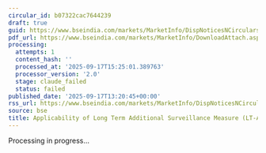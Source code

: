 ```yaml
---
circular_id: b07322cac7644239
draft: true
guid: https://www.bseindia.com/markets/MarketInfo/DispNoticesNCirculars.aspx?Noticeid={56B5E924-1B16-4E69-BD56-3132F853ACD0}&noticeno=20250917-48&dt=09/17/2025&icount=48&totcount=56&flag=0
pdf_url: https://www.bseindia.com/markets/MarketInfo/DownloadAttach.aspx?id=20250917-48&attachedId=19b6626b-960a-41d7-91a9-58ee5d3af8f9
processing:
  attempts: 1
  content_hash: ''
  processed_at: '2025-09-17T15:25:01.389763'
  processor_version: '2.0'
  stage: claude_failed
  status: failed
published_date: '2025-09-17T13:20:45+00:00'
rss_url: https://www.bseindia.com/markets/MarketInfo/DispNoticesNCirculars.aspx?Noticeid={56B5E924-1B16-4E69-BD56-3132F853ACD0}&noticeno=20250917-48&dt=09/17/2025&icount=48&totcount=56&flag=0
source: bse
title: Applicability of Long Term Additional Surveillance Measure (LT-ASM)
---
```


Processing in progress...